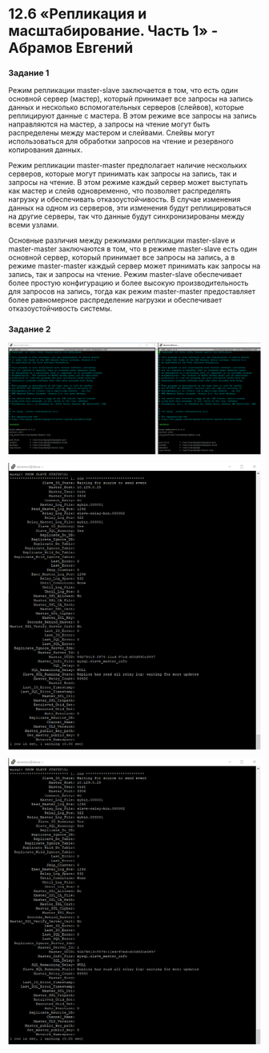# 12.6 «Репликация и масштабирование. Часть 1» - Абрамов Евгений

### Задание 1

Режим репликации master-slave заключается в том, что есть один основной сервер (мастер), который принимает все запросы на запись данных и несколько вспомогательных серверов (слейвов), которые реплицируют данные с мастера. В этом режиме все запросы на запись направляются на мастер, а запросы на чтение могут быть распределены между мастером и слейвами. Слейвы могут использоваться для обработки запросов на чтение и резервного копирования данных.

Режим репликации master-master предполагает наличие нескольких серверов, которые могут принимать как запросы на запись, так и запросы на чтение. В этом режиме каждый сервер может выступать как мастер и слейв одновременно, что позволяет распределять нагрузку и обеспечивать отказоустойчивость. В случае изменения данных на одном из серверов, эти изменения будут реплицироваться на другие серверы, так что данные будут синхронизированы между всеми узлами.

Основные различия между режимами репликации master-slave и master-master заключаются в том, что в режиме master-slave есть один основной сервер, который принимает все запросы на запись, а в режиме master-master каждый сервер может принимать как запросы на запись, так и запросы на чтение. Режим master-slave обеспечивает более простую конфигурацию и более высокую производительность для запросов на запись, тогда как режим master-master предоставляет более равномерное распределение нагрузки и обеспечивает отказоустойчивость системы.

### Задание 2

![](https://github.com/jekaabramov/netology_hw/blob/master/%D0%91%D0%B0%D0%B7%D1%8B%20%D0%B4%D0%B0%D0%BD%D0%BD%D1%8B%D1%85%20%D0%B8%20%D0%B8%D0%BD%D1%84%D0%BE%D1%80%D0%BC%D0%B0%D1%86%D0%B8%D0%BE%D0%BD%D0%BD%D0%B0%D1%8F%20%D0%B1%D0%B5%D0%B7%D0%BE%D0%BF%D0%B0%D1%81%D0%BD%D0%BE%D1%81%D1%82%D1%8C/12.6%20%C2%AB%D0%A0%D0%B5%D0%BF%D0%BB%D0%B8%D0%BA%D0%B0%D1%86%D0%B8%D1%8F%20%D0%B8%20%D0%BC%D0%B0%D1%81%D1%88%D1%82%D0%B0%D0%B1%D0%B8%D1%80%D0%BE%D0%B2%D0%B0%D0%BD%D0%B8%D0%B5.%20%D0%A7%D0%B0%D1%81%D1%82%D1%8C%201%C2%BB/img/2-1.bmp)

![](https://github.com/jekaabramov/netology_hw/blob/master/%D0%91%D0%B0%D0%B7%D1%8B%20%D0%B4%D0%B0%D0%BD%D0%BD%D1%8B%D1%85%20%D0%B8%20%D0%B8%D0%BD%D1%84%D0%BE%D1%80%D0%BC%D0%B0%D1%86%D0%B8%D0%BE%D0%BD%D0%BD%D0%B0%D1%8F%20%D0%B1%D0%B5%D0%B7%D0%BE%D0%BF%D0%B0%D1%81%D0%BD%D0%BE%D1%81%D1%82%D1%8C/12.6%20%C2%AB%D0%A0%D0%B5%D0%BF%D0%BB%D0%B8%D0%BA%D0%B0%D1%86%D0%B8%D1%8F%20%D0%B8%20%D0%BC%D0%B0%D1%81%D1%88%D1%82%D0%B0%D0%B1%D0%B8%D1%80%D0%BE%D0%B2%D0%B0%D0%BD%D0%B8%D0%B5.%20%D0%A7%D0%B0%D1%81%D1%82%D1%8C%201%C2%BB/img/2-2.bmp)

![](https://github.com/jekaabramov/netology_hw/blob/master/%D0%91%D0%B0%D0%B7%D1%8B%20%D0%B4%D0%B0%D0%BD%D0%BD%D1%8B%D1%85%20%D0%B8%20%D0%B8%D0%BD%D1%84%D0%BE%D1%80%D0%BC%D0%B0%D1%86%D0%B8%D0%BE%D0%BD%D0%BD%D0%B0%D1%8F%20%D0%B1%D0%B5%D0%B7%D0%BE%D0%BF%D0%B0%D1%81%D0%BD%D0%BE%D1%81%D1%82%D1%8C/12.6%20%C2%AB%D0%A0%D0%B5%D0%BF%D0%BB%D0%B8%D0%BA%D0%B0%D1%86%D0%B8%D1%8F%20%D0%B8%20%D0%BC%D0%B0%D1%81%D1%88%D1%82%D0%B0%D0%B1%D0%B8%D1%80%D0%BE%D0%B2%D0%B0%D0%BD%D0%B8%D0%B5.%20%D0%A7%D0%B0%D1%81%D1%82%D1%8C%201%C2%BB/img/2-2.bmp)

